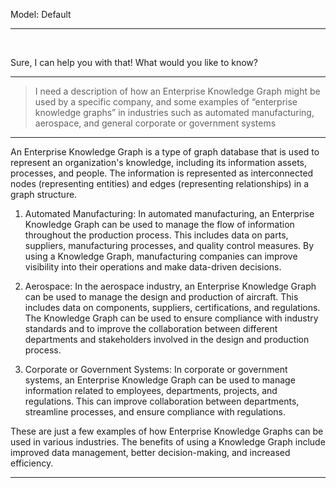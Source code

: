 Model: Default

---

​

Sure, I can help you with that! What would you like to know?

---

> I need a description of how an Enterprise Knowledge Graph might be used by a specific company, and some examples of “enterprise knowledge graphs” in industries such as automated manufacturing, aerospace, and general corporate or government systems

---

An Enterprise Knowledge Graph is a type of graph database that is used to represent an organization's knowledge, including its information assets, processes, and people. The information is represented as interconnected nodes (representing entities) and edges (representing relationships) in a graph structure.

1.  Automated Manufacturing: In automated manufacturing, an Enterprise Knowledge Graph can be used to manage the flow of information throughout the production process. This includes data on parts, suppliers, manufacturing processes, and quality control measures. By using a Knowledge Graph, manufacturing companies can improve visibility into their operations and make data-driven decisions.
    
2.  Aerospace: In the aerospace industry, an Enterprise Knowledge Graph can be used to manage the design and production of aircraft. This includes data on components, suppliers, certifications, and regulations. The Knowledge Graph can be used to ensure compliance with industry standards and to improve the collaboration between different departments and stakeholders involved in the design and production process.
    
3.  Corporate or Government Systems: In corporate or government systems, an Enterprise Knowledge Graph can be used to manage information related to employees, departments, projects, and regulations. This can improve collaboration between departments, streamline processes, and ensure compliance with regulations.
    

These are just a few examples of how Enterprise Knowledge Graphs can be used in various industries. The benefits of using a Knowledge Graph include improved data management, better decision-making, and increased efficiency.

---